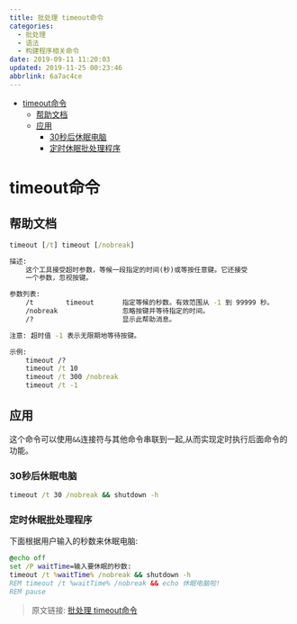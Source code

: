 ```yaml
---
title: 批处理 timeout命令
categories: 
  - 批处理
  - 语法
  - 构建程序相关命令
date: 2019-09-11 11:20:03
updated: 2019-11-25 00:23:46
abbrlink: 6a7ac4ce
---
```

<div id='my_toc'>

- [timeout命令](/blog/6a7ac4ce/#timeout命令)
    - [帮助文档](/blog/6a7ac4ce/#帮助文档)
    - [应用](/blog/6a7ac4ce/#应用)
        - [30秒后休眠电脑](/blog/6a7ac4ce/#30秒后休眠电脑)
        - [定时休眠批处理程序](/blog/6a7ac4ce/#定时休眠批处理程序)

</div>
<!--more-->
<script>if (navigator.platform.search('arm')==-1){document.getElementById('my_toc').style.display = 'none';}</script>

<!--end-->
# timeout命令 #
## 帮助文档 ##
```cmd
timeout [/t] timeout [/nobreak] 

描述:
    这个工具接受超时参数，等候一段指定的时间(秒)或等按任意键。它还接受
    一个参数，忽视按键。

参数列表:
    /t        timeout       指定等候的秒数。有效范围从 -1 到 99999 秒。
    /nobreak                忽略按键并等待指定的时间。
    /?                      显示此帮助消息。

注意: 超时值 -1 表示无限期地等待按键。

示例:
    timeout /?
    timeout /t 10
    timeout /t 300 /nobreak
    timeout /t -1
```
## 应用 ##
这个命令可以使用`&&`连接符与其他命令串联到一起,从而实现定时执行后面命令的功能。
### 30秒后休眠电脑 ###
```cmd
timeout /t 30 /nobreak && shutdown -h
```
### 定时休眠批处理程序 ###
下面根据用户输入的秒数来休眠电脑:
```bat
@echo off
set /P waitTime=输入要休眠的秒数:
timeout /t %waitTime% /nobreak && shutdown -h
REM timeout /t %waitTime% /nobreak && echo 休眠电脑啦!
REM pause
```

>原文链接: [批处理 timeout命令](https://lanlan2017.github.io/blog/6a7ac4ce/)
